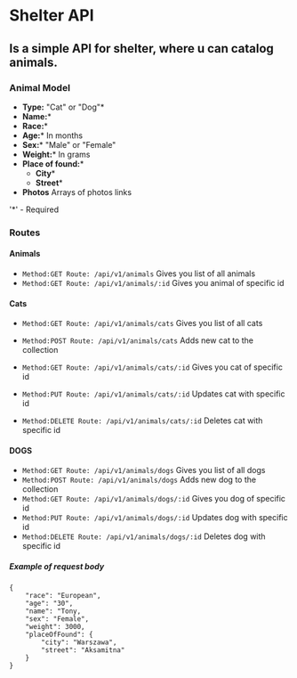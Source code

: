 # Shelter API
## Is a simple API for shelter, where u can catalog animals.

### Animal Model
* **Type:** "Cat" or "Dog"*
* **Name:***
* **Race:***
* **Age:*** In months
* **Sex:*** "Male" or "Female"
* **Weight:*** In grams
* **Place of found:***
    * **City***
    * **Street***
* **Photos** Arrays of photos links

'*' - Required

### Routes
#### Animals
* `Method:GET Route: /api/v1/animals`
    Gives you list of all animals
* `Method:GET Route: /api/v1/animals/:id`
    Gives you animal of specific id

#### Cats
* `Method:GET Route: /api/v1/animals/cats`      Gives you list of all cats
* `Method:POST Route: /api/v1/animals/cats`     Adds new cat to the collection

* `Method:GET Route: /api/v1/animals/cats/:id`  Gives you cat of specific id
* `Method:PUT Route: /api/v1/animals/cats/:id`  Updates cat with specific id
* `Method:DELETE Route: /api/v1/animals/cats/:id`  Deletes cat with specific id

#### DOGS
* `Method:GET Route: /api/v1/animals/dogs`      Gives you list of all dogs
* `Method:POST Route: /api/v1/animals/dogs`     Adds new dog to the collection
* `Method:GET Route: /api/v1/animals/dogs/:id`  Gives you dog of specific id
* `Method:PUT Route: /api/v1/animals/dogs/:id`  Updates dog with specific id
* `Method:DELETE Route: /api/v1/animals/dogs/:id`  Deletes dog with specific id

##### Example of request body
```
{
    "race": "European",
    "age": "30",
    "name": "Tony,
    "sex": "Female",
    "weight": 3000,
    "placeOfFound": {
        "city": "Warszawa",
        "street": "Aksamitna"
    }
}
```




